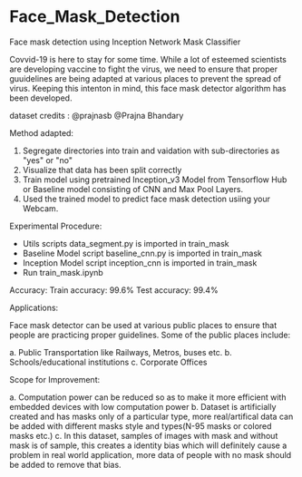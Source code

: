 # Face_Mask_Detection
Face mask detection using Inception Network
Mask Classifier

Covvid-19 is here to stay for some time. While a lot of esteemed scientists are developing vaccine to fight the virus, we need to ensure that proper guuidelines are being adapted at various places to prevent the spread of virus. Keeping this intenton in mind, this face mask detector algorithm has been developed.

dataset credits : @prajnasb @Prajna Bhandary

Method adapted:

1. Segregate directories into train and vaidation with sub-directories as "yes" or "no"
2. Visualize that data has been split correctly
3. Train model using pretrained Inception_v3 Model from Tensorflow Hub or Baseline model consisting of CNN and Max Pool Layers.
4. Used the trained model to predict face mask detection usiing your Webcam.

Experimental Procedure:
  * Utils scripts data_segment.py is imported in train_mask
  * Baseline Model script baseline_cnn.py is imported in train_mask
  * Inception Model script inception_cnn is imported in train_mask
  * Run train_mask.ipynb


Accuracy:
Train accuracy: 99.6%
Test accuracy: 99.4%


Applications:

Face mask detector can be used at various public places to ensure that people are practicing proper guidelines.
Some of the public places include:

a. Public Transportation like Railways, Metros, buses etc.
b. Schools/educational institutions
c. Corporate Offices

Scope for Improvement:

a. Computation power can be reduced so as to make it more efficient with embedded devices with low computation power
b. Dataset is artificially created and has masks only of a particular type, more real/artifical data can be added with different masks      style and types(N-95 masks or colored masks etc.)
c. In this dataset, samples of images with mask and without mask is of sample, this creates a identity bias which will definitely cause    a problem in real world application, more data of people with no mask should be added to remove that bias.

